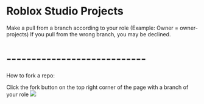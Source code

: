 # Roblox Studio Projects
Make a pull from a branch according to your role (Example: Owner = owner-projects)
If you pull from the wrong branch, you may be declined.


<h1>----------------------------</h1>

How to fork a repo:

Click the fork button on the top right corner of the page with a branch of your role
<img src="https://github.com/spaceholddevelopment/roblox-studio-projects/blob/main/Screenshot%202021-01-18%20112006.png">
